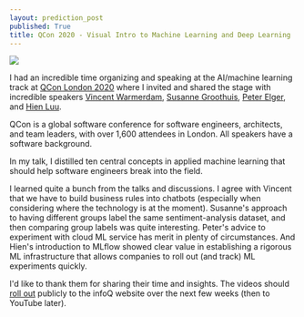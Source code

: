 ```yaml
---
layout: prediction_post
published: True
title: QCon 2020 - Visual Intro to Machine Learning and Deep Learning
---
```





<div class="img-div-any-width" markdown="0">
  <image src="/images/jay-alammar-introduction-artificial-intelligence-machine-learning.jpg"/>
  <br />
</div>


I had an incredible time organizing and speaking at the AI/machine learning track at <a href="https://qconlondon.com/">QCon London 2020</a> where I invited and shared the stage with incredible speakers <a href="https://twitter.com/fishnets88">Vincent Warmerdam</a>, <a href="https://www.linkedin.com/in/susanne-groothuis/">Susanne Groothuis</a>, <a href="https://www.linkedin.com/in/peterelger/">Peter Elger</a>, and <a href="https://www.linkedin.com/in/hienluu/">Hien Luu</a>. 

QCon is a global software conference for software engineers, architects, and team leaders, with over 1,600 attendees in London. All speakers have a software background. 

<!--more-->

In my talk, I distilled ten central concepts in applied machine learning that should help software engineers break into the field. 

I learned quite a bunch from the talks and discussions. I agree with Vincent that we have to build business rules into chatbots (especially when considering where the technology is at the moment). Susanne's approach to having different groups label the same sentiment-analysis dataset, and then comparing group labels was quite interesting. Peter's advice to experiment with cloud ML service has merit in plenty of circumstances. And Hien's introduction to MLflow showed clear value in establishing a rigorous ML infrastructure that allows companies to roll out (and track) ML experiments quickly. 

I'd like to thank them for sharing their time and insights. The videos should [roll out](https://qconlondon.com/video-schedule-2020) publicly to the infoQ website over the next few weeks (then to YouTube later).